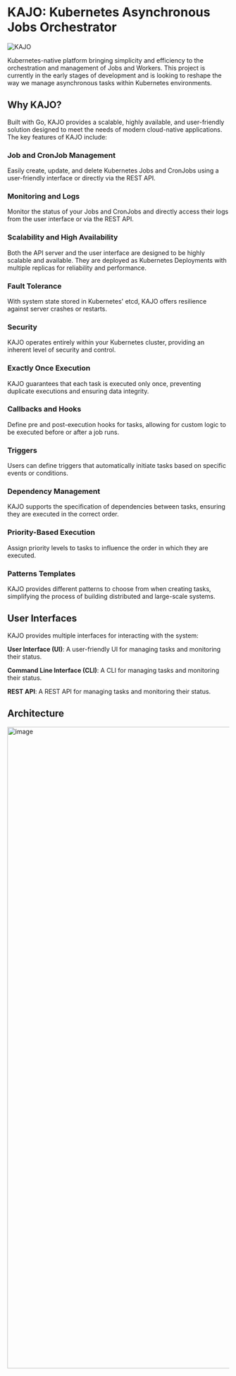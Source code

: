 # KAJO: Kubernetes Asynchronous Jobs Orchestrator

![KAJO](https://github.com/adhaamehab/KAJO/assets/13816742/af0ed9d2-14d7-42d0-bd02-e355cb4cb941)

Kubernetes-native platform bringing simplicity and efficiency to the orchestration and management of Jobs and Workers. This project is currently in the early stages of development and is looking to reshape the way we manage asynchronous tasks within Kubernetes environments.

## Why KAJO?

Built with Go, KAJO provides a scalable, highly available, and user-friendly solution designed to meet the needs of modern cloud-native applications. The key features of KAJO include:

### Job and CronJob Management
Easily create, update, and delete Kubernetes Jobs and CronJobs using a user-friendly interface or directly via the REST API.

### Monitoring and Logs
Monitor the status of your Jobs and CronJobs and directly access their logs from the user interface or via the REST API.

### Scalability and High Availability
Both the API server and the user interface are designed to be highly scalable and available. They are deployed as Kubernetes Deployments with multiple replicas for reliability and performance.

### Fault Tolerance
With system state stored in Kubernetes' etcd, KAJO offers resilience against server crashes or restarts.

### Security
KAJO operates entirely within your Kubernetes cluster, providing an inherent level of security and control.

### Exactly Once Execution
KAJO guarantees that each task is executed only once, preventing duplicate executions and ensuring data integrity.

### Callbacks and Hooks
Define pre and post-execution hooks for tasks, allowing for custom logic to be executed before or after a job runs.

### Triggers
Users can define triggers that automatically initiate tasks based on specific events or conditions.

### Dependency Management
KAJO supports the specification of dependencies between tasks, ensuring they are executed in the correct order.

### Priority-Based Execution
Assign priority levels to tasks to influence the order in which they are executed.

### Patterns Templates
KAJO provides different patterns to choose from when creating tasks, simplifying the process of building distributed and large-scale systems.

## User Interfaces
KAJO provides multiple interfaces for interacting with the system:

**User Interface (UI)**: A user-friendly UI for managing tasks and monitoring their status.

**Command Line Interface (CLI)**: A CLI for managing tasks and monitoring their status.

**REST API**: A REST API for managing tasks and monitoring their status.


## Architecture

<img width="1457" alt="image" src="https://github.com/adhaamehab/KAJO/assets/13816742/eb09bad7-1d30-4ddf-b89f-b53f06b7b2ba">

